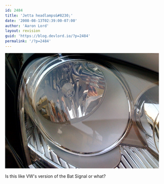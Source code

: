 ```yaml
---
id: 2484
title: 'Jetta headlamps&#8230;'
date: '2008-08-13T02:39:00-07:00'
author: 'Aaron Lord'
layout: revision
guid: 'https://blog.devlord.io/?p=2484'
permalink: '/?p=2484'
---
```


<p class="mobile-photo"><a href="/assets/img/2011/10/photo-724113.jpg"><img src="/assets/img/2011/10/photo-724113.jpg?w=300" border="0" alt="" /></a></p>Is this like VW&#039;s version of the Bat Signal or what?